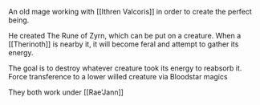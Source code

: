 An old mage working with [[Ithren Valcoris]] in order to create the perfect being. 

He created The Rune of Zyrn, which can be put on a creature. When a [[Therinoth]] is nearby it, it will become feral and attempt to gather its energy. 

The goal is to destroy whatever creature took its energy to reabsorb it. Force transference to a lower willed creature via Bloodstar magics

They both work under [[Rae'Jann]]